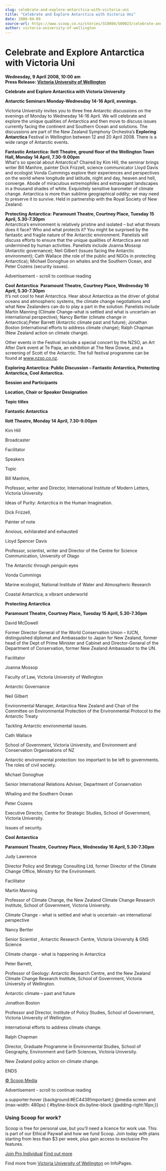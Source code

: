 ```yaml
---
slug: celebrate-and-explore-antarctica-with-victoria-uni
title: "Celebrate and Explore Antarctica with Victoria Uni"
date: 2008-04-09
source-url: https://www.scoop.co.nz/stories/SC0804/S00023/celebrate-and-explore-antarctica-with-victoria-uni.htm
author: victoria-university-of-wellington
---
```

Celebrate and Explore Antarctica with Victoria Uni
==================================================

**Wednesday, 9 April 2008, 10:00 am**  
**Press Release: [Victoria University of Wellington](https://info.scoop.co.nz/Victoria_University_of_Wellington)**

**Celebrate and Explore Antarctica with Victoria University**

**Antarctic Seminars Monday-Wednesday 14-16 April, evenings.**

Victoria University invites you to three free Antarctic discussions on the evenings of Monday to Wednesday 14-16 April. We will celebrate and explore the unique qualities of Antarctica and then move to discuss issues currently facing the continent and Southern Ocean and solutions. The discussions are part of the New Zealand Symphony Orchestra’s **Exploring Antarctica** Festival in Wellington between 12 and 20 April 2008. There is a wide range of Antarctic events.

**Fantastic Antarctica:** **Ilott Theatre, ground floor of the Wellington Town Hall, Monday 14 April, 7.30-9.00pm**  
What's so special about Antarctica? Chaired by Kim Hill, the seminar brings writer Bill Manhire, painter Dick Frizzell, science communicator Lloyd Davis and ecologist Vonda Cummings explore their experiences and perspectives on the world where longitude and latitude, night and day, heaven and hell, converge. Abode of miraculous extremophiles and extravagant landscapes in a thousand shades of white. Exquisitely sensitive barometer of climate change. Antarctica is more than sublime geographical oddity; we may need to preserve it to survive. Held in partnership with the Royal Society of New Zealand.

**Protecting Antarctica:** **Paramount Theatre, Courtney Place, Tuesday 15 April, 5.30-7.30pm**  
Antarctica’s environment is relatively pristine and isolated – but what threats does it face? Who and what protects it? You might be surprised by the fantastic and fragile nature of the Antarctic environment. Panelists will discuss efforts to ensure that the unique qualities of Antarctica are not undermined by human activities. Panelists include Joanna Mossop (Antarctic governance); Neil Gilbert (issues facing the Antarctic environment); Cath Wallace (the role of the public and NGOs in protecting Antarctica); Michael Donoghue on whales and the Southern Ocean, and Peter Cozens (security issues).

Advertisement - scroll to continue reading





**Cool Antarctica**: **Paramount Theatre, Courtney Place, Wednesday 16 April, 5.30-7.30pm**  
It’s not cool to heat Antarctica. Hear about Antarctica as the driver of global oceans and atmospheric systems, the climate change negotiations and what New Zealanders can do to play a part in the solution. Panelists include Martin Manning (Climate Change-what is settled and what is uncertain-an international perspective); Nancy Bertler (climate change in Antarctica);Peter Barrett (Antarctic climate past and future); Jonathan Boston (international efforts to address climate change); Ralph Chapman (New Zealand action on climate change).

Other events in the Festival include a special concert by the NZSO, an Art After Dark event at Te Papa, an exhibition at The New Dowse, and a screening of Scott of the Antarctic. The full festival programme can be found at www.nzso.co.nz.

  
**Exploring Antarctica: Public Discussion – Fantastic Antarctica, Protecting Antarctica, Cool Antarctica.**

**Session and Participants**

**Location, Chair or Speaker Designation**

**Topic titles**

**Fantastic Antarctica**

**Ilott Theatre, Monday 14 April, 7.30-9.00pm**

Kim Hill

Broadcaster

Facilitator

Speakers

Topic

Bill Manhire,

Professor, writer and Director, International Institute of Modern Letters, Victoria University.

Ideas of Purity: Antarctica in the Human Imagination.

Dick Frizzell,

Painter of note

Anxious, exhilarated and exhausted

Lloyd Spencer Davis

Professor, scientist, writer and Director of the Centre for Science Communication, University of Otago

The Antarctic through penguin eyes

Vonda Cummings

Marine ecologist, National Institute of Water and Atmospheric Research

Coastal Antarctica; a vibrant underworld

**Protecting Antarctica**

**Paramount Theatre, Courtney Place, Tuesday 15 April, 5.30-7.30pm**

David McDowell

Former Director General of the World Conservation Union – IUCN, distinguished diplomat and Ambassador to Japan for New Zealand, former head of the Dept of Prime Minister and Cabinet and Director-General of the Department of Conservation, former New Zealand Ambassador to the UN.

Facilitator

Joanna Mossop

Faculty of Law, Victoria University of Wellington

Antarctic Governance

Neil Gilbert

Environmental Manager, Antarctica New Zealand and Chair of the Committee on Environmental Protection of the Environmental Protocol to the Antarctic Treaty

Tackling Antarctic environmental issues.

Cath Wallace

School of Government, Victoria University, and Environment and Conservation Organisations of NZ

Antarctic environmental protection: too important to be left to governments. The roles of civil society.

Michael Donoghue

Senior International Relations Adviser, Department of Conservation

Whaling and the Southern Ocean

Peter Cozens

Executive Director, Centre for Strategic Studies, School of Government, Victoria University.

Issues of security.

**Cool Antarctica**

**Paramount Theatre, Courtney Place, Wednesday 16 April, 5.30-7.30pm**

Judy Lawrence

Director Policy and Strategy Consulting Ltd, former Director of the Climate Change Office, Ministry for the Environment.

Facilitator

Martin Manning

Professor of Climate Change, the New Zealand Climate Change Research Institute, School of Government, Victoria University.

Climate Change - what is settled and what is uncertain –an international perspective

Nancy Bertler

Senior Scientist , Antarctic Research Centre, Victoria University & GNS Science

Climate change - what is happening in Antarctica

Peter Barrett,

Professor of Geology: Antarctic Research Centre, and the New Zealand Climate Change Research Institute, School of Government, Victoria University of Wellington.

Antarctic climate – past and future

Jonathon Boston

Professor and Director, Institute of Policy Studies, School of Government, Victoria University of Wellington.

International efforts to address climate change.

Ralph Chapman

Director, Graduate Programme in Environmental Studies, School of Geography, Environment and Earth Sciences, Victoria University.

New Zealand policy action on climate change.

ENDS

[© Scoop Media](http://www.scoop.co.nz/about/terms.html)  

Advertisement - scroll to continue reading



a.supporter:hover {background:#EC4438!important;} @media screen and (max-width: 480px) { #byline-block div.byline-block {padding-right:16px;}}

### Using Scoop for work?

Scoop is free for personal use, but you’ll need a licence for work use. This is part of our Ethical Paywall and how we fund Scoop. Join today with plans starting from less than $3 per week, plus gain access to exclusive _Pro_ features.  
  
[Join Pro Individual](https://pro.scoop.co.nz/Individual/?from=ProIn24) [Find out more](https://pro.scoop.co.nz/using-scoop-for-work/?from=ProIn24)

Find more from [Victoria University of Wellington](https://info.scoop.co.nz/Victoria_University_of_Wellington) on InfoPages.